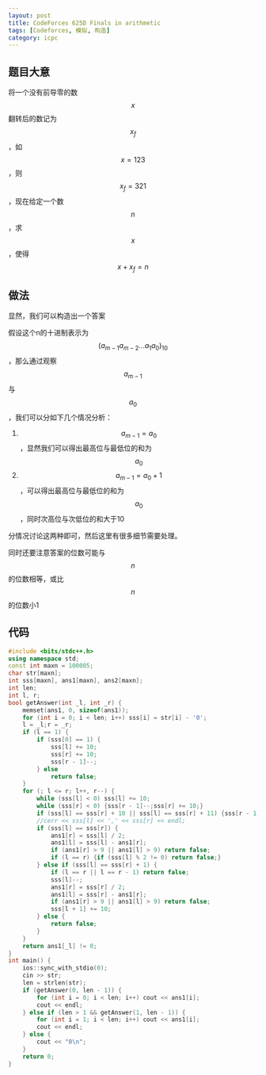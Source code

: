 ```yaml
---
layout: post
title: CodeForces 625D Finals in arithmetic
tags: [Codeforces, 模拟, 构造]
category: icpc
---
```


题目大意
--------

将一个没有前导零的数$$x$$翻转后的数记为$$x_f$$，如$$x = 123$$，则$$x_f = 321$$，现在给定一个数$$n$$，求$$x$$，使得$$x + x_f = n$$

做法
----

显然，我们可以构造出一个答案

假设这个n的十进制表示为$$(a_{m-1}a_{m-2}\ldots a_{1}a_{0})_{10}$$，那么通过观察$$a_{m-1}$$与$$a_0$$，我们可以分如下几个情况分析：

1. $$a_{m-1} = a_0$$，显然我们可以得出最高位与最低位的和为$$a_0$$
2. $$a_{m-1} = a_0 + 1$$，可以得出最高位与最低位的和为$$a_0$$，同时次高位与次低位的和大于10

分情况讨论这两种即可，然后这里有很多细节需要处理。

同时还要注意答案的位数可能与$$n$$的位数相等，或比$$n$$的位数小1


代码
----

```cpp
#include <bits/stdc++.h>
using namespace std;
const int maxn = 100005;
char str[maxn];
int sss[maxn], ans1[maxn], ans2[maxn];
int len;
int l, r;
bool getAnswer(int _l, int _r) {
	memset(ans1, 0, sizeof(ans1));
	for (int i = 0; i < len; i++) sss[i] = str[i] - '0';
	l = _l;r = _r;
	if (l == 1) {
		if (sss[0] == 1) {
			sss[l] += 10;
			sss[r] += 10;
			sss[r - 1]--;
		} else
			return false;
	}
	for (; l <= r; l++, r--) {
		while (sss[l] < 0) sss[l] += 10;
		while (sss[r] < 0) {sss[r - 1]--;sss[r] += 10;}
		if (sss[l] == sss[r] + 10 || sss[l] == sss[r] + 11) {sss[r - 1]--;sss[r] += 10;}
		//cerr << sss[l] << ',' << sss[r] << endl;
		if (sss[l] == sss[r]) {
			ans1[r] = sss[l] / 2;
			ans1[l] = sss[l] - ans1[r];
			if (ans1[r] > 9 || ans1[l] > 9) return false;
			if (l == r) {if (sss[l] % 2 != 0) return false;}
		} else if (sss[l] == sss[r] + 1) {
			if (l == r || l == r - 1) return false;
			sss[l]--;
			ans1[r] = sss[r] / 2;
			ans1[l] = sss[r] - ans1[r];
			if (ans1[r] > 9 || ans1[l] > 9) return false;
			sss[l + 1] += 10;
		} else {
			return false;
		}
	}
	return ans1[_l] != 0;
}
int main() {
	ios::sync_with_stdio(0);
	cin >> str;
	len = strlen(str);
	if (getAnswer(0, len - 1)) {
		for (int i = 0; i < len; i++) cout << ans1[i];
		cout << endl;
	} else if (len > 1 && getAnswer(1, len - 1)) {
		for (int i = 1; i < len; i++) cout << ans1[i];
		cout << endl;
	} else {
		cout << "0\n";
	}
	return 0;
}
```
